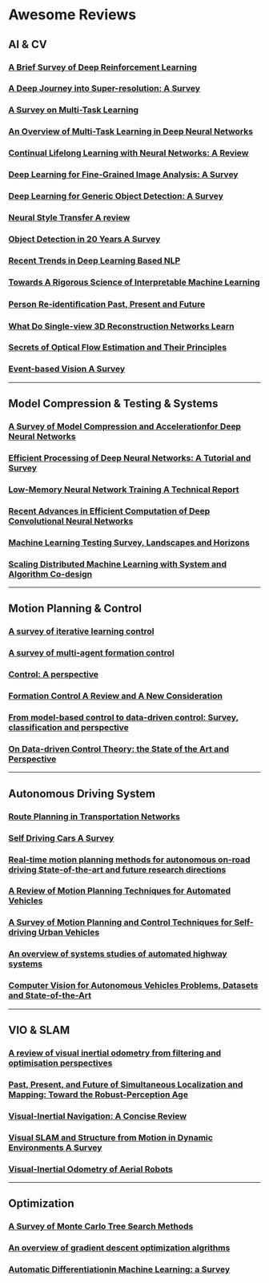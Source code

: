 # Awesome Reviews 

## AI & CV
### [A Brief Survey of Deep Reinforcement Learning](https://arxiv.org/abs/1708.05866)
### [A Deep Journey into Super-resolution: A Survey](https://arxiv.org/abs/1904.07523?context=cs)
### [A Survey on Multi-Task Learning](arxiv.org/pdf/1707.08114)
### [An Overview of Multi-Task Learning in Deep Neural Networks](https://arxiv.org/abs/1706.05098)
### [Continual Lifelong Learning with Neural Networks: A Review](https://arxiv.org/abs/1802.07569)
### [Deep Learning for Fine-Grained Image Analysis: A Survey](https://arxiv.org/abs/1907.03069)
### [Deep Learning for Generic Object Detection: A Survey](https://arxiv.org/abs/1809.02165)
### [Neural Style Transfer A review](https://arxiv.org/abs/1705.04058)
### [Object Detection in 20 Years A Survey](https://arxiv.org/abs/1905.05055?context=cs)
### [Recent Trends in Deep Learning Based NLP](https://arxiv.org/abs/1708.02709)
### [Towards A Rigorous Science of Interpretable Machine Learning](https://arxiv.org/abs/1702.08608)
### [Person Re-identiﬁcation Past, Present and Future](https://arxiv.org/abs/1610.02984)
### [What Do Single-view 3D Reconstruction Networks Learn](https://arxiv.org/abs/1905.03678)
### [Secrets of Optical Flow Estimation and Their Principles](https://www.researchgate.net/publication/221364345_Secrets_of_Optical_Flow_Estimation_and_Their_Principles)
### [Event-based Vision A Survey](https://arxiv.org/abs/1904.08405?context=cs)


---

## Model Compression & Testing & Systems
### [A Survey of Model Compression and Accelerationfor Deep Neural Networks](arxiv.org/pdf/1710.09282)
### [Efficient Processing of Deep Neural Networks: A Tutorial and Survey](https://arxiv.org/abs/1703.09039)
### [Low-Memory Neural Network Training A Technical Report](https://arxiv.org/abs/1904.10631)
### [Recent Advances in Efficient Computation of Deep Convolutional Neural Networks](arxiv.org/pdf/1802.00939v2)
### [Machine Learning Testing Survey, Landscapes and Horizons](https://arxiv.org/abs/1906.10742)
### [Scaling Distributed Machine Learning with System and Algorithm Co-design](www-cgi.cs.cmu.edu/~muli/file/mu-thesis.pdf)

---

## Motion Planning & Control
### [A survey of iterative learning control](https://www.researchgate.net/publication/3207727_A_survey_of_iterative_learning)
### [A survey of multi-agent formation control](https://dl.acm.org/citation.cfm?id=2941285)
### [Control: A perspective](https://www.researchgate.net/publication/259504229_Control_A_perspective)
### [Formation Control A Review and A New Consideration](https://www.researchgate.net/publication/224623514_Formation_control_A_review_and_a_new_consideration)
### [From model-based control to data-driven control: Survey, classification and perspective](https://www.researchgate.net/publication/256721098_From_model-based_control_to_data-driven_control_Survey_classification_and_perspective)
### [On Data-driven Control Theory: the State of the Art and Perspective](https://www.researchgate.net/publication/245568640_On_Data-driven_Control_Theory_the_State_of_the_Art_and_Perspective)

---
## Autonomous Driving System
### [Route Planning in Transportation Networks](arxiv.org/pdf/1504.05140)
### [Self Driving Cars A Survey](https://arxiv.org/abs/1901.04407v1)
### [Real-time motion planning methods for autonomous on-road driving State-of-the-art and future research directions](https://www.researchgate.net/publication/283782140_Real-time_motion_planning_methods_for_autonomous_on-road_driving_State-of-the-art_and_future_research_directions)
### [A Review of Motion Planning Techniques for Automated Vehicles](https://www.researchgate.net/publication/284766879_A_Review_of_Motion_Planning_Techniques_for_Automated_Vehicles) 
### [A Survey of Motion Planning and Control Techniques for Self-driving Urban Vehicles](arxiv.org/pdf/1604.07446)
### [An overview of systems studies of automated highway systems](https://www.researchgate.net/publication/3153426_An_overview_of_systems_studies_of_automated_highway_systems)
### [Computer Vision for Autonomous Vehicles Problems, Datasets and State-of-the-Art](https://arxiv.org/abs/1704.05519)

---
## VIO & SLAM
### [A review of visual inertial odometry from filtering and optimisation perspectives](https://www.researchgate.net/publication/282429809_A_review_of_visual_inertial_odometry_from_filtering_and_optimisation_perspectives)
### [Past, Present, and Future of Simultaneous Localization and Mapping: Toward the Robust-Perception Age](https://arxiv.org/abs/1606.05830)
### [Visual-Inertial Navigation: A Concise Review](https://arxiv.org/abs/1906.02650v1)
### [Visual SLAM and Structure from Motion in Dynamic Environments A Survey](https://www.researchgate.net/publication/323299344_Visual_SLAM_and_Structure_from_Motion_in_Dynamic_Environments_A_Survey)
### [Visual-Inertial Odometry of Aerial Robots](https://arxiv.org/abs/1906.03289)

---
## Optimization
### [A Survey of Monte Carlo Tree Search Methods](https://www.researchgate.net/publication/235985858_A_Survey_of_Monte_Carlo_Tree_Search_Methods)
### [An overview of gradient descent optimization algrithms](https://arxiv.org/abs/1609.04747)
### [Automatic Differentiationin Machine Learning: a Survey](https://arxiv.org/abs/1502.05767v2)